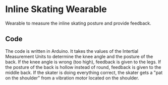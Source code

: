 # Inline Skating Wearable
Wearable to measure the inline skating posture and provide feedback.

## Code
The code is written in Arduino. It takes the values of the Intertial Measurement Units to determine the knee angle and the posture of the back. 
If the knee angle is wrong (too high), feedback is given to the legs. 
If the posture of the back is hollow instead of round, feedback is given to the middle back. 
If the skater is doing everything correct, the skater gets a "pat on the shoulder" from a vibration motor located on the shoulder. 


